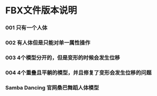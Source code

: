# FBX文件版本说明

### 001 只有一个人体
### 002 有人体但是只能对单一属性操作
### 003 4个模型分开的，但是变形的时候会发生位移
### 004 4个重叠且平躺的模型，并且修复了变形会发生位移的问题

### Samba Dancing 官网桑巴舞蹈人体模型